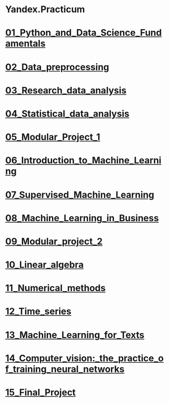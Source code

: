 # Yandex.Practicum
# [01_Python_and_Data_Science_Fundamentals](https://github.com/shmeleved/Yandex.Practicum/tree/main/01_Python_and_Data_Science_Fundamentals)
# [02_Data_preprocessing](https://github.com/shmeleved/Yandex.Practicum/tree/main/02_Data_preprocessing)
# [03_Research_data_analysis](https://github.com/shmeleved/Yandex.Practicum/tree/main/03_Research_data_analysis)
# [04_Statistical_data_analysis](https://github.com/shmeleved/Yandex.Practicum/tree/main/04_Statistical_data_analysis)
# [05_Modular_Project_1](https://github.com/shmeleved/Yandex.Practicum/tree/main/05_Modular_Project_1)
# [06_Introduction_to_Machine_Learning](https://github.com/shmeleved/Yandex.Practicum/tree/main/06_Introduction_to_Machine_Learning)
# [07_Supervised_Machine_Learning](https://github.com/shmeleved/Yandex.Practicum/tree/main/07_Supervised_Machine_Learning)
# [08_Machine_Learning_in_Business](https://github.com/shmeleved/Yandex.Practicum/tree/main/08_Machine_Learning_in_Business)
# [09_Modular_project_2](https://github.com/shmeleved/Yandex.Practicum/tree/main/09_Modular_project_2)
# [10_Linear_algebra](https://github.com/shmeleved/Yandex.Practicum/tree/main/10_Linear_algebra)
# [11_Numerical_methods](https://github.com/shmeleved/Yandex.Practicum/tree/main/11_Numerical_methods)
# [12_Time_series](https://github.com/shmeleved/Yandex.Practicum/tree/main/12_Time_series)
# [13_Machine_Learning_for_Texts](https://github.com/shmeleved/Yandex.Practicum/tree/main/13_Machine_Learning_for_Texts)
# [14_Computer_vision:_the_practice_of_training_neural_networks](https://github.com/shmeleved/Yandex.Practicum/tree/main/14_Computer_vision:_the_practice_of_training_neural_networks)
# [15_Final_Project](https://github.com/shmeleved/Yandex.Practicum/tree/main/15_Final_Project)

